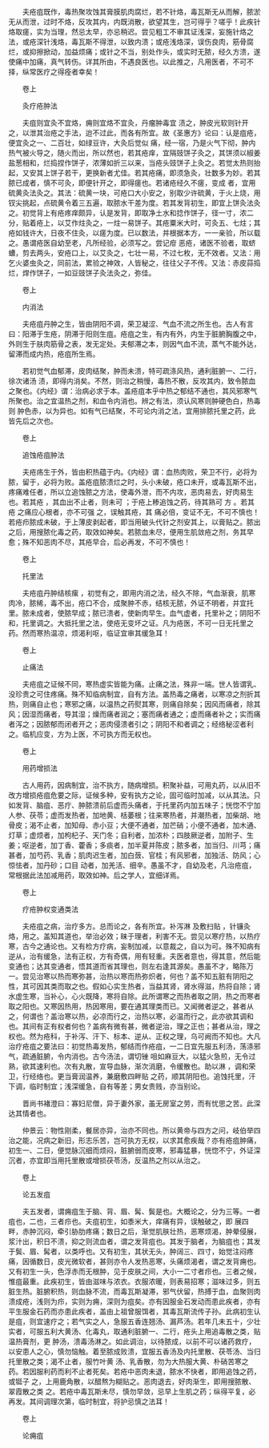<!-- { "loadSidebar": true } -->
　　夫疮疽既作，毒热聚攻蚀其膏膜肌肉腐烂，若不针烙，毒瓦斯无从而解，脓淤无从而泄，过时不烙，反攻其内，内既消散，欲望其生，岂可得乎？嗟乎！此疾针烙取瘥，实为当理，然忌太早，亦忌稍迟。尝见粗工不审其证浅深，妄施针烙之法，或疮深针浅烙，毒瓦斯不得泄，以致内溃；或疮浅烙深，误伤良肉，筋骨腐烂，或抑擦掀动，加益烦痛；或针之不当，别处作头，或实时无脓，经久方溃，遂使痛中加痛，真气转伤。详其所由，不遇良医也。以此推之，凡用医者，不可不择，纵常医疗之得痊者幸矣！

　　卷上

　　灸疗疮肿法

　　夫疽则宜灸不宜烙，痈则宜烙不宜灸，丹瘤肿毒宜 渍之，肿皮光软则针开之，以泄其治疮之手法，迨不过此，而各有所宜。故《圣惠方》论曰：认是疽疮，便宜灸之一、二百壮，如绿豆许，大灸后觉似 痛，经一宿，乃是火气下彻，肿内热气被火导之，随火而出，所以然也，若其疮痒，宜隔豉饼子灸之，其饼须以椒姜盐葱相和，烂捣捏作饼子，浓薄如折三以来，当疮头豉饼子上灸之。若觉太热则抬起，又安其上饼子若干，更换新者尤佳。若其疮痛，即须急灸，壮数多为妙。若其脓已成者，慎不可灸，即便针开之，即得瘥也。若诸疮经久不瘥，变成 者，宜用硫黄灸法灸之。其法：硫黄一块，可疮口大小安之，别取少许硫黄，于火上烧，用钗尖挑起，点硫黄令着三五遍，取脓水干差为度。若其发背初生，即宜上饼灸法灸之。初觉背上有疮疼痒颇异，认是发背，即取净土水和捻作饼子，径一寸，浓二分，贴着疮上，以艾作炷灸之，一炷一易饼子。其疮粟米大时，可灸五、七炷；其疮如钱许大，日夜不住灸，以瘥为度。已以数法，并根据本方，一一亲验，所以载之。愚谓疮医自幼至老，凡所经验，必须写之。尝记疳 恶疮，诸医不验者，取蛴螬，剪去两头，安疮口上，以艾灸之，七壮一易，不过七枚，无不效者。又法：用乞火婆虫灸之，同前法，累验之神效，人皆秘之，往往父子不传。又法：赤皮蒜捣烂，焊作饼子，一如豆豉饼子灸法灸之，弥佳。

　　卷上

　　内消法

　　夫疮疽丹肿之生，皆由阴阳不调，荣卫凝涩、气血不流之所生也。古人有言曰：阳滞于生疮，阴滞于阳则生疽。疮疽之生，有内有外，内生于脏腑胸腹之中，外则生于肤肉筋骨之表，发无定处。夫郁滞之本，则因气血不流，蒸气不能外达，留滞而成内热，疮疽所生焉。

　　若初觉气血郁滞，皮肉结聚，肿而未溃，特可疏涤风热，通利脏腑一、二行，徐次诸汤 渍，即得内消矣。不然，则治之稍慢，毒热不散，反攻其内，致令脓血之聚也。《内经》谓：治病必求于本。盖疮疽本乎中热之郁结不通也，其风邪寒气所聚也。治之宜温热之剂，和血令内消也。辨之有法，须认风寒则肿硬色白，热毒则 肿色赤，以为异也。如有气已结聚，不可论内消之法，宜用排脓托里之药，此皆先后之次也。

　　卷上

　　追蚀疮疽肿法

　　夫疮疡生于外，皆由积热蕴于内。《内经》谓：血热肉败，荣卫不行，必将为脓，留于，必将为败。盖疮疽脓溃烂之时，头小未破，疮口未开，或毒瓦斯不出，疼痛难任者，所以立追蚀脓之方法，使毒外泄，而不内攻，恶肉易去，好肉易生也。若其疮 ，其血出不止者，则未可 ；于疮上糁追蚀之药，待其熟可 方 。若其疮 之痛应心根者，亦不可强 之，误触其疮，其 痛必倍，变证不无，不可不慎也！若疮疖脓成未破，于上薄皮剥起者，即当用破头代针之剂安其上，以膏贴之。脓出之后，用搜脓化毒之药，取效如神矣。若脓血未尽，便用生肌敛疮之剂，务其早愈；殊不知恶肉不尽，其疮早合，后必再发，不可不慎也！

　　卷上

　　托里法

　　夫疮疽丹肿结核瘰 ，初觉有之，即用内消之法，经久不除，气血渐衰，肌寒肉冷，脓稀，毒不出，疮口不合，成聚肿不赤，结核无脓，外证不明者，并宜托里。脓未成者，使脓早成；脓已溃者，使新肉早生。血气虚者，托里补之；阴阳不和，托里调之。大抵托里之法，使疮无变坏之证。凡为疮医，不可一日无托里之药。然而寒热温凉，烦渴利呕，临证宜审其缓急耳！

　　卷上

　　止痛法

　　夫疮疽之证候不同，寒热虚实皆能为痛。止痛之法，殊非一端。世人皆谓乳、没珍贵之可住疼痛。殊不知临病制宜，自有方法。盖热毒之痛者，以寒凉之剂折其热，则痛自止也；寒邪之痛，以温热之药熨其寒，则痛自除矣；因风而痛者，除其风；因湿而痛者，导其湿；燥而痛者润之；塞而痛者通之；虚而痛者补之；实而痛者泻之；因脓郁而闭者开之；恶肉侵溃者引之；阴阳不和者调之；经络秘涩者利之。临机应变，方为上医，不可执方而无权也。

　　卷上

　　用药增损法

　　古人用药，因病制宜，治不执方，随病增损。积聚补益，可用丸药，以从旧不改方增损疮疽危要之际，证候多种，安有执方之论，固可临时加减，以从其法。只如发背、脑疽、恶疔、肿脓溃前后虚而头痛者，于托里药内加五味子；恍惚不宁加人参、茯苓；虚而发热者，加地黄、栝萎根；往来寒热者，并潮热者，加柴胡、地骨皮；渴不止者，加知母、赤小豆；大便不通者，加芒硝；小便不通者，加木通、灯草；虚烦者，加枸杞子、天门冬；自利者，加浓朴；四肢厥逆者，加附子、生姜；呕逆者，加丁香、藿香；多痰者，加半夏并陈皮；脓多者，加当归、川芎；痛甚者，加芍药、乳香；肌肉迟生者，加白蔹、官桂；有风邪者，加独活、防风；心惊怯者，加丹砂；口目 动者，加羌活、细辛。愚虽不才，自幼及老，凡治疮疽，常根据此法加减用药，取效如神。后之学人，宜细详焉。

　　卷上

　　疗疮肿权变通类法

　　夫疮疽之病，治疗多方。总而论之，各有所宜。补泻淋 及敷扫贴 ，针镰灸烙，用之。盖知其道也，举治必效；昧于理者，利害不无。尝见以寒疗热，以热疗寒，古今之通论也。又有检方疗病，妄制加减，以意裁之，自以为可。殊不知病有逆从，治有缓急，法有正权，方有奇偶，用有轻重。夫医者意也，得其意，然后能变通也；达其变通者，悟其道而省其理也，则左右逢其源矣。愚虽不才，略陈万一。尝见治寒以热而寒弥甚，治热以寒而热弥炽者，何也？盖不知五脏有阴阳之性，其可因其类而取之也。假如心实生热者，当益其肾，肾水得滋，热将自除；肾水虚生寒，当补心，心火既降，寒将自除。此所谓寒之而热者取之阴，热之而寒者取之阳也。又寒因热用，热因寒用，要在通其理类而已。又闻微者逆之，甚者从之，何谓也？盖治寒以热，必凉而行之，治热以寒，必温而行之，此亦欲其调和也。其间有正有权者何也？盖病有微有甚，微者逆治，理之正也；甚者从治，理之权也。然为疮科，于补泻、汗下、标本、逆从、正权之理，乌可阙而不知也。大凡治疗疮疽之要法曰：初觉热毒发热，郁结而作疮疽，一二日宜先服五利汤，荡涤邪气，疏通脏腑，令内消也。古今汤法，谓切锉 咀如麻豆大，以猛火急煎，无令过熟，欲其速利也。次有丸散，宣导血脉，渐次消磨，令缓散也。助以淋 ，调和荣卫，行经络也。更当膏润温养，兼磨敷四畔贴 之药，顺其阴阳也。追蚀托里，汗下调，临时制宜；浅深缓急，自有等差；男女贵贱，亦当别论。

　　晋尚书褚澄曰：寡妇尼僧，异于妻外家，虽无房室之劳，而有忧思之苦。此深达其情者也。

　　仲景云：物性刚柔，餐居亦异，治亦不同也。所以黄帝与四方之问，岐伯举四治之能，况病之新旧，形志乐苦，岂可执方无权，以求其愈疾哉？亦有疮疽肿痛，初生一、二日，便觉脉沉细而烦闷，脏腑弱而皮寒，邪毒猛暴，恍惚不宁，外证深沉者，亦宜即当用托里散或增损茯苓汤，反温热之剂以从治之。

　　卷上

　　论五发疽

　　夫五发者，谓痈疽生于脑、背、眉、髯、鬓是也。大概论之，分为三等。一者疽也，二也，三者疖也。夫疽初生，如黍米大，痒痛有异，误触破之，即 展四畔，赤肿沉闷，牵引胁肋疼痛；数日之后，渐觉肌肤壮热，恶寒烦渴，肿晕侵展， 浆汁出，积日不溃，抑之则流血者，谓之发背疽也。其发于脑者，为脑疽也；其发于鬓、眉、髯者，以类呼也。又有初生，其状无头，肿阔三、四寸，始觉注闷疼痛，因循数日，皮光微软者，甚则亦令人发热恶寒，头痛烦渴者，谓之发背痈也。又有初生一头，色浮赤而无根肿，见于皮肤之间，大小一二寸者疖也。三者之候，惟疽最重。此疾初生，皆由滋味与浓衣。衣服浓暖，则表易招寒；滋味过多，则五脏生热。脏腑积热，则血脉不流，而毒瓦斯凝滞，邪气伏留，热搏于血，血聚则肉溃成疮，浅则为疖，实则为痈，深则为疽矣。亦有因服金石发动而患此疾者，亦有平生服金石药而亦患此疾者，盖由上祖曾服饵者，其毒瓦斯流传子孙。此病初生认是疽，则宜速疗之；若气实之人，急服五香连翘汤、漏芦汤。若年几未五十，少壮实者，可服五利大黄汤、化毒丸，取通利脏腑一、二行，疮头上用追毒散之类，贴温热膏剂，更 肿汤，溃毒汤淋之。如此调治，以待脓成，以前不可以诸药救疗，以安患人之心，慎勿恼触。着至脓成败溃，宜服五香汤及内托里散、茯苓汤、当归托里散之类；渴不止者，服竹叶黄 汤、乳香散，勿为大热服大黄、朴硝苦寒之药。若因服利药而利不止者死矣。若疮中恶肉未退，脓水不快者，即用追蚀之药，或铤子 之，上用鹿角散，以醋熬为糊贴之。恶肉退去，好肉渐生，即用搜脓散、翠霞散之类 之。若疮中毒瓦斯未尽，慎勿早敛，忌早上生肌之药；纵得平复，必再发。其间调理次第，临时制宜，将护忌慎之法耳！

　　卷上

　　论痈疽

